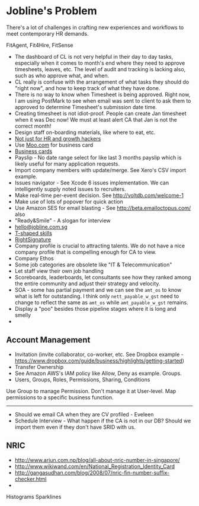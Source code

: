 # Jobline's Problem

There's a lot of challenges in crafting new experiences and workflows to meet contemporary HR demands.

FitAgent, Fit4Hire, FitSense

* The dashboard of CL is not very helpful in their day to day tasks, especially when it comes to month's end where they need to approve timesheets, leaves, etc. The level of audit and tracking is lacking also, such as who approve what, and when.
* CL really is confuse with the arrangement of what tasks they should do "right now", and how to keep track of what they have done.
* There is no way to know when Timesheet is being approved. Right now, I am using PostMark to see when email was sent to client to ask them to approved to determine Timesheet's submission date time.
* Creating timesheet is not idiot-proof. People can create Jan timesheet when it was Dec now! We must at least alert CA that Jan is not the correct month!
* Design staff on-boarding materials, like where to eat, etc.
* [Not just for HR and growth hackers](http://pjrvs.com/a/onboarding)
* Use [Moo.com](http://uk.moo.com/design-templates/luxe/business-cards/) for business card
* [Business cards](https://news.layervault.com/stories/32362-ask-dn-best-online-places-to-order-business-cards-from)
* Payslip - No date range select for like last 3 months payslip which is likely useful for many application requests.
* Import company members with update/merge. See Xero's CSV import example.
* Issues navigator - See Xcode 6 issues implementation. We can intelligently supply noted issues to recruiters.
* Make real-time per-event decision. See http://voltdb.com/welcome-1
* Make use of lots of popover for quick action
* Use Amazon SES for email blasting - See http://beta.emailoctopus.com/ also
* "Ready&Smile" - A slogan for interview
* hello@jobline.com.sg
* [T-shaped skills](http://en.wikipedia.org/wiki/T-shaped_skills)
* [RightSignature](https://rightsignature.com/how-it-works/send)
* Company profile is crucial to attracting talents. We do not have a nice company profile that is compelling enough for CA to view.
* Company Ethos
* Some job categories are obsolete like "IT & Telecommunication"
* Let staff view their own job handling
* Scoreboards, leaderboards, let consultants see how they ranked among the entire community and adjust their strategy and velocity.
* SOA - some has partial payment and we can see the `amt_os` to know what is left for outstanding. I think only `nett_payable_w_gst` need to change to reflect the same as `amt_os` while `amt_payable_w_gst` remains.
* Display a "poo" besides those pipeline stages where it is long and smelly
* 

## Account Management

* Invitation (invite collaborator, co-worker, etc. See Dropbox example - https://www.dropbox.com/guide/business/highlights/getting-started)
* Transfer Ownership
* See Amazon AWS's IAM policy like Allow, Deny as example. Groups.
* Users, Groups, Roles, Permissions, Sharing, Conditions

Use Group to manage Permission. Don't manage it at User-level.
Map permissions to a specific business function.

---

* Should we email CA when they are CV profiled - Eveleen
* Schedule Interview - What happen if the CA is not in our DB? Should we import them even if they don't have SRID with us.

## NRIC

* http://www.arjun.com.np/blog/all-about-nric-number-in-singapore/
* http://www.wikiwand.com/en/National_Registration_Identity_Card
* http://gangasudhan.com/blog/2008/07/nric-fin-number-suffix-checker.html
* 


Histograms
Sparklines